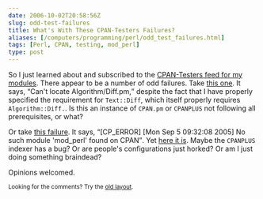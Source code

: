 ```yaml
--- 
date: 2006-10-02T20:58:56Z
slug: odd-test-failures
title: What's With These CPAN-Testers Failures?
aliases: [/computers/programming/perl/odd_test_failures.html]
tags: [Perl, CPAN, testing, mod_perl]
type: post
---
```


<p>So I just learned about and subscribed to
the <a href="http://testers.cpan.org/author/DWHEELER.rss" title="My CPAN-Testers Feed">CPAN-Testers feed for my modules</a>. There appear to be a
number of odd failures.
Take <a href="http://nntp.x.perl.org/group/perl.cpan.testers/249132" title="FAIL Text-Diff-HTML-0.04 5.8.5 on freebsd 5.4-stable (i386-freebsd)">this one</a>. It says, <q>Can't locate Algorithm/Diff.pm,</q>
despite the fact that I have properly specified the requirement
for <code>Text::Diff</code>, which itself properly
requires <code>Algorithm::Diff.</code>. Is this an instance
of <code>CPAN.pm</code> or <code>CPANPLUS</code> not following all
prerequisites, or what?</p>

<p>Or take <a href="http://www.nntp.perl.org/group/perl.cpan.testers/240189" title="FAIL Apache-Dir-0.04 5.8.5 on solaris 2.9 (sun4-solaris-thread-multi)">this failure</a>. It says, <q>[CP_ERROR] [Mon Sep
5 09:32:08 2005] No such module 'mod_perl' found on CPAN</q>.
Yet <a href="http://search.cpan.org/~gozer/mod_perl-1.29/mod_perl.pod" title="mod_perl on CPAN">here it is</a>. Maybe the <code>CPANPLUS</code>
indexer has a bug? Or are people's configurations just horked? Or am I just
doing something braindead?</p>

<p>Opinions welcomed.</p>

<p class="past"><small>Looking for the comments? Try the <a rel="nofollow" href="//past.justatheory.com/computers/programming/perl/odd_test_failures.html">old layout</a>.</small></p>


